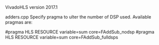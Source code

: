 VivadoHLS version 2017.1

adders.cpp
Specify pragma to ulter the number of DSP used. Available pragmas are:

#pragma HLS RESOURCE variable=sum core=FAddSub_nodsp
#pragma HLS RESOURCE variable=sum core=FAddSub_fulldsps
